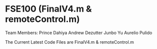 # FSE100 (FinalV4.m & remoteControl.m)

Team Members:
Prince Dahiya
Andrew Dezutter
Junbo Yu
Aurelio Pulido

The Current Latest Code Files are FinalV4.m & remoteControl.m
